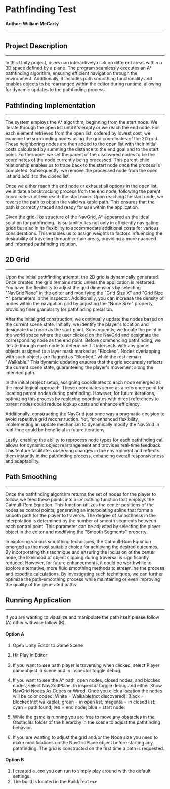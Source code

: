 # Pathfinding Test
#### Author: William McCarty

---


## Project Description

---
In this Unity project, users can interactively click on different areas within a 3D space defined by a plane. The program 
seamlessly executes an A* pathfinding algorithm, ensuring efficient navigation through the environment. Additionally, it 
includes path smoothing functionality and enables objects to be rearranged within the editor during runtime, allowing for 
dynamic updates to the pathfinding process.

## Pathfinding Implementation

---
The system employs the A* algorithm, beginning from the start node. We iterate through the open list until it's empty or 
we reach the end node. For each element retrieved from the open list, ordered by lowest cost, we examine the surrounding
nodes using the grid coordinates of the 2D grid. These neighboring nodes are then added to the open list with their initial 
costs calculated by summing the distance to the end goal and to the start point. Furthermore, we set the parent of the 
discovered nodes to be the coordinates of the node currently being processed. This parent-child relationship enables us to
trace back to the start node once the process is completed. Subsequently, we remove the processed node from the open list
and add it to the closed list.

Once we either reach the end node or exhaust all options in the open list, we initiate a backtracking process from the end
node, following the parent coordinates until we reach the start node. Upon reaching the start node, we reverse the path
to obtain the valid walkable path. This ensures that the path is correctly traced and ready for use within the application.


Given the grid-like structure of the NavGrid, A* appeared as the ideal solution for pathfinding. Its suitability lies not 
only in efficiently navigating grids but also in its flexibility to accommodate additional costs for various considerations.
This enables us to assign weights to factors influencing the desirability of traveling through certain areas, providing
a more nuanced and informed pathfinding solution.


## 2D Grid

---
Upon the initial pathfinding attempt, the 2D grid is dynamically generated. Once created, the grid remains static unless
the application is restarted. You have the flexibility to adjust the grid dimensions by selecting "NavGridPlane" in the
editor and modifying the "Grid Size X" and "Grid Size Y" parameters in the inspector. Additionally, you can increase the 
density of nodes within the navigation grid by adjusting the "Node Size" property, providing finer granularity for pathfinding
precision.


After the initial grid construction, we continually update the nodes based on the current scene state. Initially, we identify
the player's location and designate that node as the start point. Subsequently, we locate the point in the world space where
the user clicked on the NavGrid and designate the corresponding node as the end point. Before commencing pathfinding, we
iterate through each node to determine if it intersects with any game objects assigned to a layer mask marked as "Blocked".
Nodes overlapping with such objects are flagged as "Blocked," while the rest remain "Walkable." This dynamic updating 
ensures that the grid accurately reflects the current scene state, guaranteeing the player's movement along the intended path.


In the initial project setup, assigning coordinates to each node emerged as the most logical approach. These coordinates
serve as a reference point for locating parent nodes during pathfinding. However, for future iterations, optimizing this
process by replacing coordinates with direct references to parent nodes could reduce lookup costs and enhance efficiency.

Additionally, constructing the NavGrid just once was a pragmatic decision to avoid repetitive grid reconstruction. Yet, 
for enhanced flexibility, implementing an update mechanism to dynamically modify the NavGrid in real-time could be beneficial
in future iterations.

Lastly, enabling the ability to reprocess node types for each pathfinding call allows for dynamic object rearrangement
and provides real-time feedback. This feature facilitates observing changes in the environment and reflects them
instantly in the pathfinding process, enhancing overall responsiveness and adaptability.

## Path Smoothing

---

Once the pathfinding algorithm returns the set of nodes for the player to follow, we feed these points into a smoothing
function that employs the Catmull-Rom Equation. This function utilizes the center positions of the nodes as control points,
generating an interpolating spline that forms a smooth path for the player to traverse. The degree of smoothness in the
interpolation is determined by the number of smooth segments between each control point. This parameter can be adjusted
by selecting the player object in the editor and modifying the "Smooth Segments" property.


In exploring various smoothing techniques, the Catmull-Rom Equation emerged as the most suitable choice for achieving the
desired outcomes. By incorporating this technique and ensuring the inclusion of the center node, the likelihood of object 
clipping during traversal is significantly reduced. However, for future enhancements, it could be worthwhile to explore 
alternative, more fluid smoothing methods to streamline the process and expedite calculations. By investigating such
techniques, we can further optimize the path-smoothing process while maintaining or even improving the quality of the
generated paths.


## Running Application


---
If you are wanting to visualize and manipulate the path itself please follow (A) other withwise follow (B).


#### Option A
1. Open Unity Editor to Game Scene

2. Hit Play in Editor
3. If you want to see path player is traversing when clicked, select Player gameobject in scene and in inspector toggle debug.
4. If you want to see the A* path, open nodes, closed nodes, and blocked nodes, select NavGridPlane.  In inspector toggle
debug and either Show NavGrid Nodes As Cubes or Wired.  Once you click a location the nodes will be color coded: White = 
Walkable(not discovered); Black = Blocked(not walkable); green = in open list; magenta = in closed list; cyan = path found; 
red = end node; blue = start node.
5. While the game is running you are free to move any obstacles in the Obstacles folder of the hierarchy in the scene to 
adjust the pathfinding behavior.
6. If you are wanting to adjust the grid and/or the Node size you need to make modifications on the NavGridPlane object
before starting any pathfinding.  The grid is constructed on the first time a path is requested.


#### Option B
1. I created a .exe you can run to simply play around with the default settings.
2. The build is located in the Build/Text.exe
